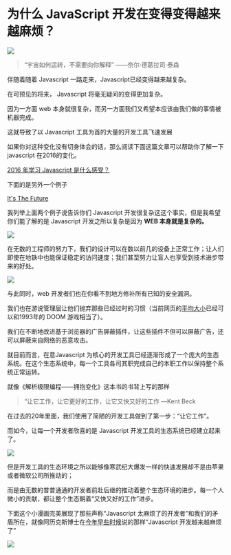# 为什么 JavaScript 开发在变得变得越来越麻烦？

![](http://p1.bpimg.com/4851/eb2075626f6c26dc.jpg)

> “宇宙如何运转，不需要向你解释” 										——奈尔·德葛拉司·泰森

伴随着随着 Javascript 一路走来，Javascript已经变得越来越复杂。

在可预见的将来， Javascript 将毫无疑问的变得更加复杂。

因为一方面 web 本身就很复杂，而另一方面我们又希望本应该由我们做的事情被机器完成。

这就导致了以 Javascript 工具为首的大量的开发工具飞速发展

如果你对这种变化没有切身体会的话，那么阅读下面这篇文章可以帮助你了解一下 javascript 在2016的变化。

[2016 年学习 Javascript 是什么感受？](https://zhuanlan.zhihu.com/p/22817885)

下面的是另外一个例子

[It's The Future](https://circleci.com/blog/its-the-future/)

我列举上面两个例子说告诉你们 Javascript 开发很复杂这这个事实，但是我希望你们能了解的是 Javascript 开发之所以复杂是因为  **WEB 本身就是复杂的。** 

![](http://i1.piimg.com/4851/2c8410d7b156406b.png)

在无数的工程师的努力下，我们的设计可以在数以前几的设备上正常工作；让人们即使在地铁中也能保证稳定的访问速度；我们甚至努力让盲人也享受到技术进步带来的好处。

![](http://i1.piimg.com/4851/896bbb2db6bb022b.jpg)

与此同时，web 开发者们也在你看不到地方修补所有已知的安全漏洞。

我们也在游说管理层让他们抛弃那些已经过时的习惯（当前网页的[平均大小](https://www.wired.com/2016/04/average-webpage-now-size-original-doom/)已经可以和1993年的 DOOM 游戏相当了）。

我们在不断地改进基于浏览器的广告屏蔽插件，让这些插件不但可以屏蔽广告，还可以屏蔽来自网络的恶意攻击。

就目前而言，在意Javascript 为核心的开发工具已经逐渐形成了一个庞大的生态系统。在这个生态系统中，每一个工具各司其职完成自己的本职工作以保持整个系统正常运转。

就像《解析极限编程——拥抱变化》这本书的书背上写的那样

> “让它工作，让它更好的工作，让它又快又好的工作   —Kent Beck

在过去的20年里面，我们使用了简陋的开发工具做到了第一步：“让它工作”。

而如今，让每一个开发者欣喜的是 Javascript 开发工具的生态系统已经建立起来了。

![](http://i1.piimg.com/4851/02ec01d3eeb98a8d.png)

但是开发工具的生态环境之所以能够像寒武纪大爆发一样的快速发展却不是由苹果或者微软公司所推动的；

而是由无数的普普通通的开发者前赴后继的推动着整个生态环境的进步。每一个人微小的贡献，都让整个生态朝着“又快又好的工作”进步。

下面这个小漫画完美展现了那些声称“Javascript 太麻烦了的开发者”和我们的矛盾所在，就像阿历克斯博士在[今年早些时候](http://www.2ality.com/2016/02/js-fatigue-fatigue.html)说的那样“Javascript 开发越来越麻烦了”

![](http://i1.piimg.com/4851/66a7e25a2b5f038d.png)







